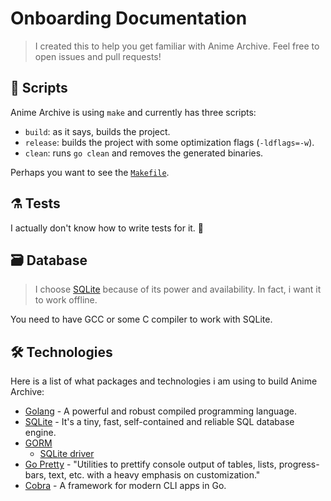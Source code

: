 # Onboarding Documentation

> I created this to help you get familiar with Anime Archive. Feel free to open issues and pull requests!

## 🔨 Scripts

Anime Archive is using `make` and currently has three scripts:

- `build`: as it says, builds the project.
- `release`: builds the project with some optimization flags (`-ldflags=-w`).
- `clean`: runs `go clean` and removes the generated binaries.

Perhaps you want to see the [`Makefile`](Makefile).

## ⚗ Tests

I actually don't know how to write tests for it. 🤡

## 🗃 Database

> I choose [SQLite](https://www.sqlite.org/index.html) because of its power and availability. In fact, i want it to work offline.

You need to have GCC or some C compiler to work with SQLite.

## 🛠 Technologies

Here is a list of what packages and technologies i am using to build Anime Archive:

- [Golang](https://go.dev) - A powerful and robust compiled programming language.
- [SQLite](https://www.sqlite.org/index.html) - It's a tiny, fast, self-contained and reliable SQL database engine.
- [GORM](https://gorm.io)
  - [SQLite driver](https://pkg.go.dev/gorm.io/driver/sqlite)
- [Go Pretty](https://github.com/jedib0t/go-pretty) - "Utilities to prettify console output of tables, lists, progress-bars, text, etc. with a heavy emphasis on customization."
- [Cobra](https://cobra.dev) - A framework for modern CLI apps in Go.
